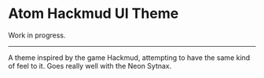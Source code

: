 # Atom Hackmud UI Theme

Work in progress.


---

A theme inspired by the game Hackmud, attempting to have the same kind of feel to it. 
Goes really well with the Neon Sytnax. 

